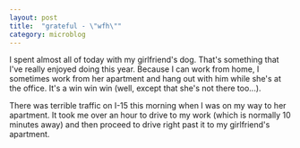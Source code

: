 ```yaml
---
layout: post
title:  "grateful - \"wfh\""
category: microblog
---
```


I spent almost all of today with my girlfriend's dog. That's something that I've really enjoyed doing this year. Because I can work from home, I sometimes work from her apartment and hang out with him while she's at the office. It's a win win win (well, except that she's not there too...).

There was terrible traffic on I-15 this morning when I was on my way to her apartment. It took me over an hour to drive to my work (which is normally 10 minutes away) and then proceed to drive right past it to my girlfriend's apartment. 
